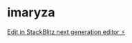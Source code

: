 # imaryza

[Edit in StackBlitz next generation editor ⚡️](https://stackblitz.com/~/github.com/Marudi/imaryza)